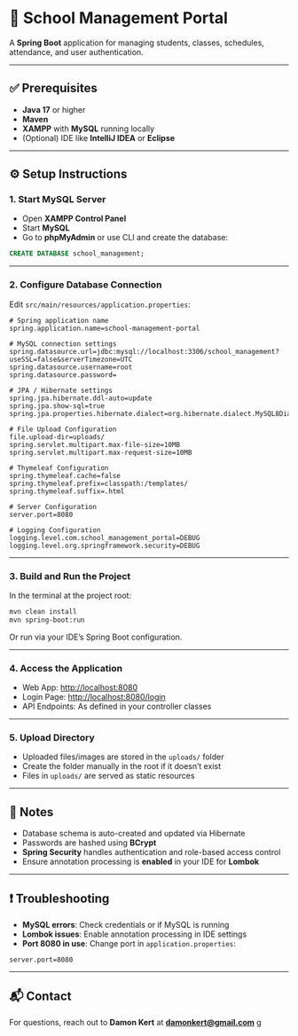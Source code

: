 # 📘 School Management Portal

A **Spring Boot** application for managing students, classes, schedules, attendance, and user authentication.

---

## ✅ Prerequisites

- **Java 17** or higher
- **Maven**
- **XAMPP** with **MySQL** running locally
- (Optional) IDE like **IntelliJ IDEA** or **Eclipse**

---

## ⚙️ Setup Instructions

### 1. Start MySQL Server

- Open **XAMPP Control Panel**
- Start **MySQL**
- Go to **phpMyAdmin** or use CLI and create the database:

```sql
CREATE DATABASE school_management;
```

---

### 2. Configure Database Connection

Edit `src/main/resources/application.properties`:

```properties
# Spring application name
spring.application.name=school-management-portal

# MySQL connection settings
spring.datasource.url=jdbc:mysql://localhost:3306/school_management?useSSL=false&serverTimezone=UTC
spring.datasource.username=root
spring.datasource.password=

# JPA / Hibernate settings
spring.jpa.hibernate.ddl-auto=update
spring.jpa.show-sql=true
spring.jpa.properties.hibernate.dialect=org.hibernate.dialect.MySQL8Dialect

# File Upload Configuration
file.upload-dir=uploads/
spring.servlet.multipart.max-file-size=10MB
spring.servlet.multipart.max-request-size=10MB

# Thymeleaf Configuration
spring.thymeleaf.cache=false
spring.thymeleaf.prefix=classpath:/templates/
spring.thymeleaf.suffix=.html

# Server Configuration
server.port=8080

# Logging Configuration
logging.level.com.school_management_portal=DEBUG
logging.level.org.springframework.security=DEBUG
```

---

### 3. Build and Run the Project

In the terminal at the project root:

```bash
mvn clean install
mvn spring-boot:run
```

Or run via your IDE’s Spring Boot configuration.

---

### 4. Access the Application

- Web App: [http://localhost:8080](http://localhost:8080)
- Login Page: [http://localhost:8080/login](http://localhost:8080/login)
- API Endpoints: As defined in your controller classes

---

### 5. Upload Directory

- Uploaded files/images are stored in the `uploads/` folder
- Create the folder manually in the root if it doesn’t exist
- Files in `uploads/` are served as static resources

---

## 📝 Notes

- Database schema is auto-created and updated via Hibernate
- Passwords are hashed using **BCrypt**
- **Spring Security** handles authentication and role-based access control
- Ensure annotation processing is **enabled** in your IDE for **Lombok**

---

## ❗ Troubleshooting

- **MySQL errors**: Check credentials or if MySQL is running
- **Lombok issues**: Enable annotation processing in IDE settings
- **Port 8080 in use**: Change port in `application.properties`:

```properties
server.port=8080
```

---

## 📬 Contact

For questions, reach out to **Damon Kert** at **damonkert@gmail.com**
g